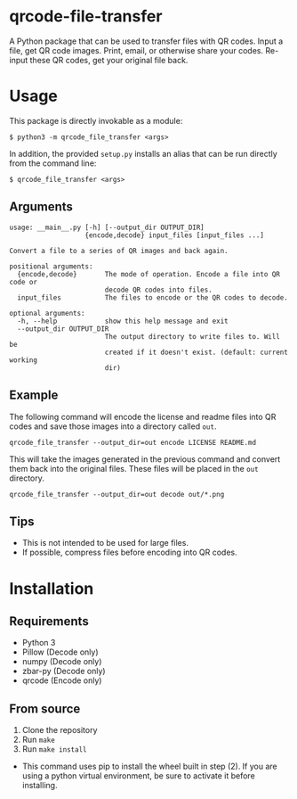 # qrcode-file-transfer
A Python package that can be used to transfer files with QR codes. Input a file, get QR code images. Print, email, or otherwise share your codes. Re-input these QR codes, get your original file back.

# Usage
This package is directly invokable as a module:
```
$ python3 -m qrcode_file_transfer <args>
```

In addition, the provided `setup.py` installs an alias that can be run directly from the command line:
```
$ qrcode_file_transfer <args>
```

## Arguments
```
usage: __main__.py [-h] [--output_dir OUTPUT_DIR]
                   {encode,decode} input_files [input_files ...]

Convert a file to a series of QR images and back again.

positional arguments:
  {encode,decode}       The mode of operation. Encode a file into QR code or
                        decode QR codes into files.
  input_files           The files to encode or the QR codes to decode.

optional arguments:
  -h, --help            show this help message and exit
  --output_dir OUTPUT_DIR
                        The output directory to write files to. Will be
                        created if it doesn't exist. (default: current working
                        dir)
```

## Example
The following command will encode the license and readme files into QR codes and save those images into a directory called `out`.
```
qrcode_file_transfer --output_dir=out encode LICENSE README.md
```

This will take the images generated in the previous command and convert them back into the original files. These files will be placed in the `out` directory.
```
qrcode_file_transfer --output_dir=out decode out/*.png
```

## Tips
* This is not intended to be used for large files.
* If possible, compress files before encoding into QR codes.

# Installation
## Requirements
* Python 3
* Pillow (Decode only)
* numpy (Decode only)
* zbar-py (Decode only)
* qrcode (Encode only)
## From source
1. Clone the repository
2. Run `make`
3. Run `make install`
  * This command uses pip to install the wheel built in step (2). If you are using a python virtual environment, be sure to activate it before installing.
